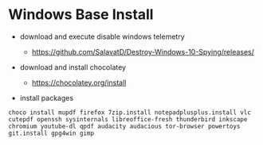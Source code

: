 # Windows Base Install

+ download and execute disable windows telemetry
  + https://github.com/SalavatD/Destroy-Windows-10-Spying/releases/
+ download and install chocolatey
  + https://chocolatey.org/install

+ install packages
```
choco install mupdf firefox 7zip.install notepadplusplus.install vlc cutepdf openssh sysinternals libreoffice-fresh thunderbird inkscape chromium youtube-dl qpdf audacity audacious tor-browser powertoys git.install gpg4win gimp
```
